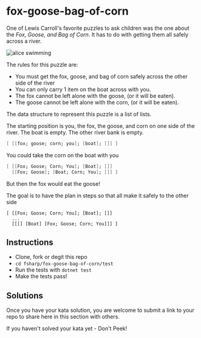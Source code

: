 # fox-goose-bag-of-corn

One of Lewis Carroll's favorite puzzles to ask children was the one
about the _Fox, Goose, and Bag of Corn_.  It has to do with getting
them all safely across a river.

![alice swimming](../../images/storytelling.gif)


The rules for this puzzle are:

- You must get the fox, goose, and bag of corn safely across the other side of the river
- You can only carry 1 item on the boat across with you.
- The fox cannot be left alone with the goose, (or it will be eaten).
- The goose cannot be left alone with the corn, (or it will be eaten).

The data structure to represent this puzzle is a list of lists.

The starting position is you, the fox, the goose, and corn on one side of the river. The boat is empty. The other river bank is empty.

```fsharp
[ [[fox; goose; corn; you]; [boat]; []] ]
```

You could take the corn on the boat with you

```fsharp
[ [[Fox; Goose; Corn; You]; [Boat]; []]
  [[Fox; Goose]; [Boat; Corn; You]; []] ]
```

But then the fox would eat the goose!

The goal is to have the plan in steps so that all make it safely to the other side

```
[ [[Fox; Goose; Corn; You]; [Boat]; []]
  ...
  [[[] [Boat] [Fox; Goose; Corn; You]]] ]
```

## Instructions

- Clone, fork or degit this repo
- `cd fsharp/fox-goose-bag-of-corn/test`
- Run the tests with `dotnet test`
- Make the tests pass!

## Solutions

Once you have your kata solution, you are welcome to submit a link to your repo to share here in this section with others.



If you haven't solved your kata yet - Don't Peek!
